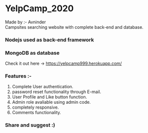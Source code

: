 # YelpCamp_2020
Made by :- Avninder  
Campsites searching website with complete back-end and database.
### Nodejs used as back-end framework
### MongoDB as database
Check it out here -> https://yelpcamp999.herokuapp.com/
### Features :-
  1. Complete User authentication.
  2. password reset functionality through E-mail.
  3. User Profile and Like button function.
  4. Admin role avaliable using admin code.
  5. completely responsive.
  6. Comments functionality.
### Share and suggest :)
